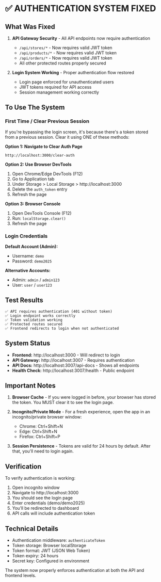 # ✅ AUTHENTICATION SYSTEM FIXED

## What Was Fixed

1. **API Gateway Security** - All API endpoints now require authentication
   - `/api/stores/*` - Now requires valid JWT token
   - `/api/products/*` - Now requires valid JWT token  
   - `/api/orders/*` - Now requires valid JWT token
   - All other protected routes properly secured

2. **Login System Working** - Proper authentication flow restored
   - Login page enforced for unauthenticated users
   - JWT tokens required for API access
   - Session management working correctly

## To Use The System

### First Time / Clear Previous Session

If you're bypassing the login screen, it's because there's a token stored from a previous session. Clear it using ONE of these methods:

**Option 1: Navigate to Clear Auth Page**
```
http://localhost:3000/clear-auth
```

**Option 2: Use Browser DevTools**
1. Open Chrome/Edge DevTools (F12)
2. Go to Application tab
3. Under Storage > Local Storage > http://localhost:3000
4. Delete the `auth_token` entry
5. Refresh the page

**Option 3: Browser Console**
1. Open DevTools Console (F12)
2. Run: `localStorage.clear()`
3. Refresh the page

### Login Credentials

**Default Account (Admin):**
- Username: `demo`
- Password: `demo2025`

**Alternative Accounts:**
- Admin: `admin` / `admin123`
- User: `user` / `user123`

## Test Results

```
✅ API requires authentication (401 without token)
✅ Login endpoint works correctly
✅ Token validation working
✅ Protected routes secured
✅ Frontend redirects to login when not authenticated
```

## System Status

- **Frontend:** http://localhost:3000 - Will redirect to login
- **API Gateway:** http://localhost:3007 - Requires authentication
- **API Docs:** http://localhost:3007/api-docs - Shows all endpoints
- **Health Check:** http://localhost:3007/health - Public endpoint

## Important Notes

1. **Browser Cache** - If you were logged in before, your browser has stored the token. You MUST clear it to see the login page.

2. **Incognito/Private Mode** - For a fresh experience, open the app in an incognito/private browser window:
   - Chrome: Ctrl+Shift+N
   - Edge: Ctrl+Shift+N  
   - Firefox: Ctrl+Shift+P

3. **Session Persistence** - Tokens are valid for 24 hours by default. After that, you'll need to login again.

## Verification

To verify authentication is working:

1. Open incognito window
2. Navigate to http://localhost:3000
3. You should see the login page
4. Enter credentials (demo/demo2025)
5. You'll be redirected to dashboard
6. API calls will include authentication token

## Technical Details

- Authentication middleware: `authenticateToken` 
- Token storage: Browser localStorage
- Token format: JWT (JSON Web Token)
- Token expiry: 24 hours
- Secret key: Configured in environment

The system now properly enforces authentication at both the API and frontend levels.